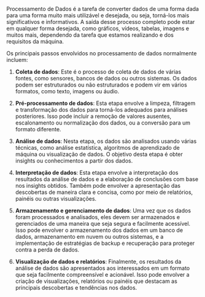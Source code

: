 Processamento de Dados é a tarefa de converter dados de uma forma dada para uma forma muito mais utilizável e desejada, ou seja, torná-los mais significativos e informativos. A saída desse processo completo pode estar em qualquer forma desejada, como gráficos, vídeos, tabelas, imagens e muitos mais, dependendo da tarefa que estamos realizando e dos requisitos da máquina.

Os principais passos envolvidos no processamento de dados normalmente incluem:

1. **Coleta de dados**: Este é o processo de coleta de dados de várias fontes, como sensores, bancos de dados ou outros sistemas. Os dados podem ser estruturados ou não estruturados e podem vir em vários formatos, como texto, imagens ou áudio.
    
2. **Pré-processamento de dados**: Esta etapa envolve a limpeza, filtragem e transformação dos dados para torná-los adequados para análises posteriores. Isso pode incluir a remoção de valores ausentes, escalonamento ou normalização dos dados, ou a conversão para um formato diferente.
    
3. **Análise de dados**: Nesta etapa, os dados são analisados usando várias técnicas, como análise estatística, algoritmos de aprendizado de máquina ou visualização de dados. O objetivo desta etapa é obter insights ou conhecimentos a partir dos dados.
    
4. **Interpretação de dados**: Esta etapa envolve a interpretação dos resultados da análise de dados e a elaboração de conclusões com base nos insights obtidos. Também pode envolver a apresentação das descobertas de maneira clara e concisa, como por meio de relatórios, painéis ou outras visualizações.
    
5. **Armazenamento e gerenciamento de dados**: Uma vez que os dados foram processados e analisados, eles devem ser armazenados e gerenciados de uma maneira que seja segura e facilmente acessível. Isso pode envolver o armazenamento dos dados em um banco de dados, armazenamento em nuvem ou outros sistemas, e a implementação de estratégias de backup e recuperação para proteger contra a perda de dados.
    
6. **Visualização de dados e relatórios**: Finalmente, os resultados da análise de dados são apresentados aos interessados em um formato que seja facilmente compreensível e acionável. Isso pode envolver a criação de visualizações, relatórios ou painéis que destacam as principais descobertas e tendências nos dados.
